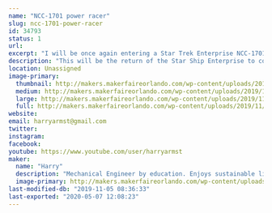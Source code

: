 ```yaml
---
name: "NCC-1701 power racer"
slug: ncc-1701-power-racer
id: 34793
status: 1
url: 
excerpt: "I will be once again entering a Star Trek Enterprise NCC-1701 themed power racer."
description: "This will be the return of the Star Ship Enterprise to compete in this years Power Racing event. The Enterprise won the award for most moxie points at the 2017 Orlando Maker Faire as well as the most overall points for the weekend. For the 2018 Orlando Maker Faire it won the most moxie points and came in second for most overall points. One of the unique features is that the engines double as T-shirt cannons!"
location: Unassigned
image-primary:
  thumbnail: http://makers.makerfaireorlando.com/wp-content/uploads/2019/11/IMG_20191103_100859528-1-150x150.jpg
  medium: http://makers.makerfaireorlando.com/wp-content/uploads/2019/11/IMG_20191103_100859528-1-300x225.jpg
  large: http://makers.makerfaireorlando.com/wp-content/uploads/2019/11/IMG_20191103_100859528-1-1024x768.jpg
  full: http://makers.makerfaireorlando.com/wp-content/uploads/2019/11/IMG_20191103_100859528-1.jpg
website: 
email: harryarmst@gmail.com
twitter: 
instagram: 
facebook: 
youtube: https://www.youtube.com/user/harryarmst
maker:
  name: "Harry"
  description: "Mechanical Engineer by education. Enjoys sustainable living projects. Currently have made or installed at my house: Roof mounted solar PV system; Three, 2 axis solar tracking arrays with 9 panels each; Solar hot water system; Solar home heating systems; Solar ovens; Aquaponics system with Tilapia; Chickens; Biodiesel production; normal gardening using dirt; and a 3000 gallon rainwater collection system. Also enjoy hacking things with Arduino. Member of the MakerFX Makerspace which is part of The Maker Effect Foundation, the group that puts on MakerFaire Orlando!"
  image-primary: http://makers.makerfaireorlando.com/wp-content/uploads/2018/07/24171806338_8d800da229_k-1-677x1024.jpg
last-modified-db: "2019-11-05 08:36:33"
last-exported: "2020-05-07 12:08:23"
---
```

